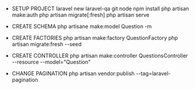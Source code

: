 - SETUP PROJECT
laravel new laravel-qa
git
node
npm install
php artisan make:auth
php artisan migrate[:fresh]
php artisan serve

- CREATE SCHEMA
php artisane make:model Question -m

- CREATE FACTORIES
php artisan make:factory QuestionFactory
php artisan migrate:fresh --seed

- CREATE CONTROLLER
php artisan make:controller QuestionsController --resource --model="Question"

- CHANGE PAGINATION
php artisan vendor:publish --tag=laravel-pagination
